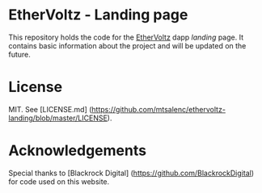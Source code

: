 # EtherVoltz - Landing page

This repository holds the code for the [EtherVoltz](https://github.com/mtsalenc/ethervoltz) dapp *landing* page.
It contains basic information about the project and will be updated on the future.

# License
MIT. See [LICENSE.md] (https://github.com/mtsalenc/ethervoltz-landing/blob/master/LICENSE).
# Acknowledgements
Special thanks to [Blackrock Digital] (https://github.com/BlackrockDigital) for code used on this website.

